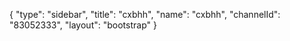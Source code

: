 {
    "type": "sidebar",
    "title": "cxbhh",
    "name": "cxbhh",
    "channelId": "83052333",
    "layout": "bootstrap"
}